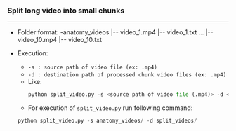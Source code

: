 ### Split long video into small chunks
----

- Folder format:
    -anatomy_videos
        |-- video_1.mp4
        |-- video_1.txt
        ...
        |-- video_10.mp4
        |-- video_10.txt




- Execution:

    - ``` -s : source path of video file (ex: .mp4) ```
    - ``` -d : destination path of processed chunk video files (ex: .mp4) ```

    <!-- - ``` -t : path of times.txt file which is included 'start-time' and 'end-time' in seconds. ``` -->

    - Like:
        ```python
        python split_video.py -s <source path of video file (.mp4)> -d <destination path of processed chunk video files (.mp4)> 
        ```
    - For execution of `split_video.py` run following command: 
    ```python
    python split_video.py -s anatomy_videos/ -d split_videos/
    ```
